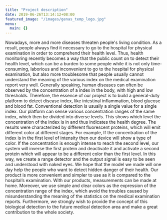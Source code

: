 ```yaml
---
title: "Project description"
date: 2019-06-26T13:14:12+08:00
featured_image: "/images/genas_temp_logo.jpg"
menu:
  main: {}
---
```


Nowadays, more and more diseases threaten people's living condition. As a result, people always find it necessary to go to the hospital for physical examination in order to comprehend their health level. Thus, health monitoring recently becomes a way that the public count on to detect their health level, which can be a burden to some people while it is not only time-consuming, laborious and inconvenient to go to the hospital for physical examination, but also more troublesome that people usually cannot understand the meaning of the various index on the medical examination report very well. Generally speaking, human diseases can often be observed by the concentration of a index in the body, with high and low thresholds. Therefore, the essence of our project is to build a general-duty platform to detect disease index, like intestinal inflammation, blood glucose and blood fat. Conventional detection is usually a single value for a single index. Our platform can sense various concentration ranges of the same index, which then be divided into diverse levels. This shows which level the concentration of the index is in and thus indicates the health degree. The results were characterized by different fluorescent proteins, which will emit different color at different stages. For example, If the concentration of the index is in the first level of intensity then our device will show a type of color. If the concentration is enough intense to reach the second level, our system will inverse the first protein and deactivate it and activate a second protein which will appear to be a different color than the first level. In this way, we create a range detector and the output signal is easy to be seen and understood with naked eyes. We hope that the model we made will one day help the people who want to detect hidden danger of their health. Our product is more convenient and simpler to use as it is compared to the hospital’s examination. With our products, measurements can be made at home. Moreover, we use simple and clear colors as the expression of the concentration range of the index, which avoid the troubles caused by misunderstanding the meaning of the statistics on the medical examination reports.
	Furthermore, we strongly wish to provide the concept of this biological detection to the future medical detection area and make a great contribution to the whole society.
